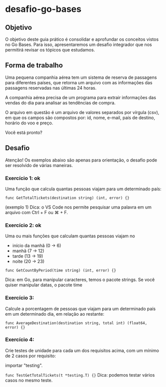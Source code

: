 # desafio-go-bases

## Objetivo
O objetivo deste guia prático é consolidar e aprofundar os conceitos vistos no Go Bases. Para isso, apresentaremos um desafio integrador que nos permitirá revisar os tópicos que estudamos.

## Forma de trabalho
Uma pequena companhia aérea tem um sistema de reserva de passagens para diferentes países, que retorna um arquivo com as informações das passagens reservadas nas últimas 24 horas.

A companhia aérea precisa de um programa para extrair informações das vendas do dia para analisar as tendências de compra.

O arquivo em questão é um arquivo de valores separados por vírgula (csv), em que os campos são compostos por: id, nome, e-mail, país de destino, horário do voo e preço.

Você está pronto? 

## Desafio
Atenção! Os exemplos abaixo são apenas para orientação, o desafio pode ser resolvido de várias maneiras.

### Exercício 1: ok

Uma função que calcula quantas pessoas viajam para um determinado país:

```func GetTotalTickets(destination string) (int, error) {}```

(exemplo 1)
Dica: o VS Code nos permite pesquisar uma palavra em um arquivo com Ctrl + F ou ⌘ + F.


### Exercício 2: ok
Uma ou mais funções que calculam quantas pessoas viajam no 
- início da manhã (0 → 6)
- manhã (7 → 12)
- tarde (13 → 19)
- noite (20 → 23)

```func GetCountByPeriod(time string) (int, error) {}```

Dica: em Go, para manipular caracteres, temos o pacote strings. Se você quiser manipular datas, o pacote time

### Exercício 3:
Calcule a porcentagem de pessoas que viajam para um determinado país em um determinado dia, em relação ao restante:

```func AverageDestination(destination string, total int) (float64, error) {}```

### Exercício 4:
Crie testes de unidade para cada um dos requisitos acima, com um mínimo de 2 casos por requisito:

importar "testing".

```func TestGetTotalTickets(t *testing.T) {}```
Dica: podemos testar vários casos no mesmo teste.